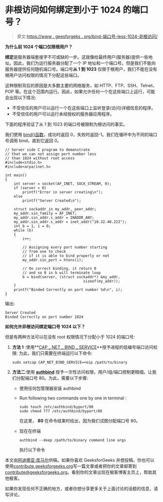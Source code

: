 # 非根访问如何绑定到小于 1024 的端口号？

> 原文:[https://www . geesforgeks . org/bind-端口号-less-1024-非根访问/](https://www.geeksforgeeks.org/bind-port-number-less-1024-non-root-access/)

**为什么前 1024 个端口仅限根用户？**

**绑定**是服务器端套接字不可或缺的一步。这就像给最终用户(服务器)提供一些地址。因此，我们为运行服务器分配了一个 IP 地址和一个端口号。但是我们不能向服务器提供任何随机端口号。端口号**从 1 到 1023** 仅限于根用户，我们不能在没有根用户访问权限的情况下分配这些端口。

这种限制背后的原因是大多数主要的网络服务，如 HTTP、FTP、SSH、Telnet、POP 等。在这个范围内运行。因此，如果允许任何一个在这些端口上运行，可能会出现以下情况:

*   不受信任的用户可以运行一个在这些端口上监听登录(访问)详细信息的程序。
*   不受信任的用户可以运行未经授权的服务器应用程序。

下面的程序验证了从 1 到 1023 的端口号被限制为根访问的事实。

我们使用 [bind()函数](http://man7.org/linux/man-pages/man2/bind.2.html)，成功时返回 0，失败时返回-1。我们在循环中为不同的端口号调用 bind，直到它返回 0。

```
// Server side C program to demonstrate
// that we can not assign port number less
// than 1024 without root access
#include<stdio.h>
#include<arpa/inet.h>

int main()
{
    int server = socket(AF_INET, SOCK_STREAM, 0);
    if (server < 0)
        printf("Error in server creating\n");
    else
        printf("Server Created\n");

    struct sockaddr_in my_addr, peer_addr;
    my_addr.sin_family = AF_INET;
    my_addr.sin_addr.s_addr = INADDR_ANY;
    my_addr.sin_addr.s_addr = inet_addr("10.32.40.213");
    int b = 1, i = 0;
    while (b)
    {
        i++;

        // Assigning every port number starting
        // from one to check
        // if it is able to bind properly or not
        my_addr.sin_port = htons(i);

        // On correct binding, it return 0
        // and so 0 in b will terminate loop
        b = bind(server, (struct sockaddr*) &my_addr,
                                    sizeof(my_addr));
    }
    printf("Binded Correctly on port number %d\n", i);
}
```

输出:

```
Server Created
Binded Correctly on port number 1024

```

**如何允许非根访问绑定端口号 1024 以下？**

但是有两种方法可以在没有 root 权限情况下分配小于 1024 的端口号:

1.  **方法 1** :使用**[CAP _ NET _ BIND _ SERVICE](http://man7.org/linux/man-pages/man7/capabilities.7.html)**授予进程的低编号端口访问权限:
    为此，我们只需要在终端运行以下命令:

    ```
    sudo setcap CAP_NET_BIND_SERVICE=+eip /path/to/binary
    ```

2.  **方法二**:使用 **[authbind](https://en.wikipedia.org/wiki/Authbind)** 授予一次性访问权限，用户/组/端口控制更精细。让我们分配端口号 80。为此，需要以下步骤:
    *   使用任何包管理器安装 authbind
    *   Run following two commands one by one in terminal :

        ```
        sudo touch /etc/authbind/byport/80
        sudo chmod 777 /etc/authbind/byport/80
        ```

        在这里， **80** 在命令结束时给出，因为我们试图分配端口号 80。

    *   现在在终端

        ```
        authbind --deep /path/to/binary command line args
        ```

        执行以下命令

本文由[阿迪蒂亚·库马尔](https://www.linkedin.com/in/aditya-kumar-837315100/)供稿。如果你喜欢 GeeksforGeeks 并想投稿，你也可以使用[contribute.geeksforgeeks.org](http://contribute.geeksforgeeks.org)写一篇文章或者把你的文章邮寄到 contribute@geeksforgeeks.org。看到你的文章出现在极客博客主页上，帮助其他极客。

如果你发现任何不正确的地方，或者你想分享更多关于上面讨论的话题的信息，请写评论。